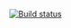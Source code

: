 [![Build status](https://ci.appveyor.com/api/projects/status/k6v2ntmh2o67q555/branch/master?svg=true)](https://ci.appveyor.com/project/CRASH3000/netoautotest-1.2/branch/master)

